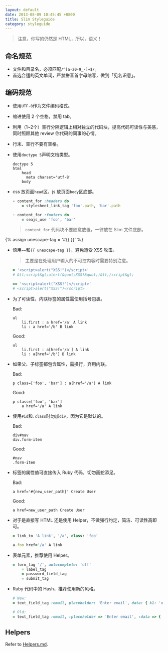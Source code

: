 ```yaml
---
layout: default
date: 2013-08-09 10:45:45 +0800
title: Slim Styleguide
category: styleguide
---
```


> 注意，你写的仍然是 HTML，所以，语义！

## 命名规范

- 文件和目录名，必须匹配`/^[a-z0-9_-]+$/`。
- 首选合适的英文单词，严禁拼音首字母缩写，做到「见名识意」。

## 编码规范

- 使用`UTF-8`作为文件编码格式。
- 缩进使用 2 个空格，禁用 tab。
- 利用（1~2个）空行分隔逻辑上相对独立的代码块，提高代码可读性与美感，同时照顾其他 review 你代码的同事的心情。
- 行末、空行不要有空格。
- 使用`doctype 5`声明文档类型。

  ```
  doctype 5
  html
      head
        meta charset='utf-8'
      body
  ```

- css 放页面`head`区，js 放页面`body`区底部。

  ```ruby
  - content_for :headers do
      = stylesheet_link_tag 'foo'.path, 'bar'.path

  - content_for :footers do
      = seajs_use 'foo', 'bar'
  ```

  > `content_for` 代码块不要随意放置，一律放在 Slim 文件底部。

{% assign unescape-tag = '#{{ }}' %}
- 慎用`==`和`{{ unescape-tag }}`，避免遭受 XSS 攻击。
  > 主要是在处理用户输入的不可控内容时需要特别注意。

  ```ruby
  = '<script>alert("XSS!")</script>'
  # &lt;script&gt;alert(&quot;XSS!&quot;)&lt;/script&gt;

  == '<script>alert("XSS!")</script>'
  # <script>alert("XSS!")</script>
  ```

- 为了可读性，内联标签的属性需使用括号包裹。

  <p class="bad">Bad:</p>

  ```
  ul
      li.first : a href='/a' A link
      li : a href='/b' B link
  ```

  <p class="good">Good:</p>

  ```
  ul
      li.first : a[href='/a'] A link
      li : a[href='/b'] B link
  ```

- 如果父、子标签都包含属性，需换行，弃用内联。

  <p class="bad">Bad:</p>

  ```
  p class=['foo', 'bar'] : a(href='/a') A link
  ```

  <p class="good">Good:</p>

  ```
  p class=['foo', 'bar']
      a href='/a' A link
  ```

- 使用`#id`和`.class`时勿加`div`，因为它是默认的。

  <p class="bad">Bad:</p>

  ```
  div#nav
  div.form-item
  ```

  <p class="good">Good:</p>

  ```
  #nav
  .form-item
  ```

- 标签的属性值可直接传入 Ruby 代码，切勿画蛇添足。

  <p class="bad">Bad:</p>

  ```
  a href='#{new_user_path}' Create User
  ```

  <p class="good">Good:</p>

  ```
  a href=new_user_path Create User
  ```

- 对于是直接写 HTML 还是使用 Helper，不做强行约定，简洁、可读性高即可。

  ```ruby
  = link_to 'A link', '/a', class: 'foo'

  a.foo href='/a' A link
  ```

- 表单元素，推荐使用 Helper。

  ```ruby
  = form_tag '/', autocomplete: 'off'
      = label_tag
      = password_field_tag
      = submit_tag
  ```

- Ruby 代码中的 Hash，推荐使用新的风格。

  ```ruby
  # New:
  = text_field_tag :email, placeholder: 'Enter email', data: { k1: 'v1', k2: 'v2' }

  # Old:
  = text_field_tag :email, :placeholder => 'Enter email', :data => { :k1 => 'v1', :k2 => 'v2' }
  ```

## Helpers

Refer to [Helpers.md](https://github.com/eDoctor/eRails/blob/2.x/Helpers.md).
